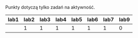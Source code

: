 Punkty dotyczą tylko zadań na aktywność.

| lab1 | lab2 | lab3 | lab4 | lab5 | lab6 | lab7 | lab9 |
|------|------|------|------|------|------|------|------|
|      |    1 |    1 |    1 |    1 |    1 |    1 |    0 |
